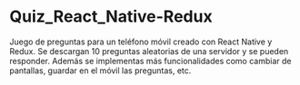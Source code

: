 # Quiz_React_Native-Redux
Juego de preguntas para un teléfono móvil creado con React Native y Redux. Se descargan 10 preguntas aleatorias de una servidor y se pueden responder. Además se implementas más funcionalidades como cambiar de pantallas, guardar en el móvil las preguntas, etc.
